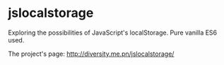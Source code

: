 # jslocalstorage
Exploring the possibilities of JavaScript's localStorage. Pure vanilla ES6 used.

The project's page: http://diversity.me.pn/jslocalstorage/
